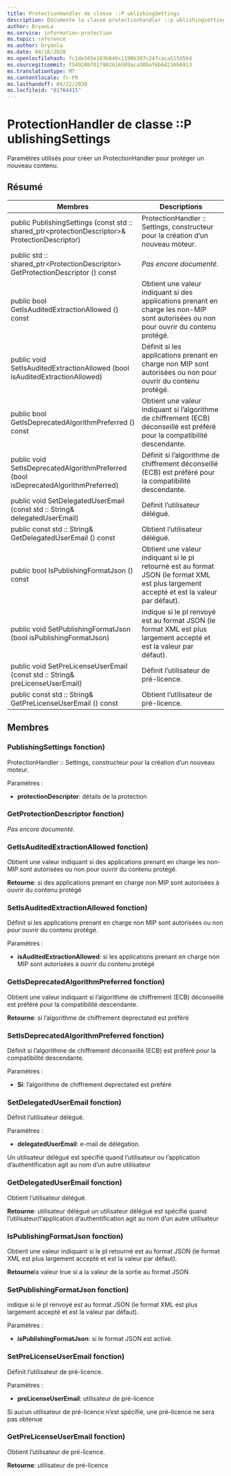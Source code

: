 ```yaml
---
title: ProtectionHandler de classe ::P ublishingSettings
description: Documente la classe protectionhandler ::p ublishingsettings du kit de développement logiciel (SDK) Microsoft Information Protection (MIP).
author: BryanLa
ms.service: information-protection
ms.topic: reference
ms.author: bryanla
ms.date: 04/16/2020
ms.openlocfilehash: fc1de565e103b840c1190b397c247caca515d5bd
ms.sourcegitcommit: f54920bf017902616589aca30baf6b64216b6913
ms.translationtype: MT
ms.contentlocale: fr-FR
ms.lasthandoff: 04/22/2020
ms.locfileid: "81764415"
---
```

# <a name="class-protectionhandlerpublishingsettings"></a>ProtectionHandler de classe ::P ublishingSettings 
Paramètres utilisés pour créer un ProtectionHandler pour protéger un nouveau contenu.
  
## <a name="summary"></a>Résumé
 Membres                        | Descriptions                                
--------------------------------|---------------------------------------------
public PublishingSettings (const std :: shared_ptr\<protectionDescriptor\>& ProtectionDescriptor)  |  ProtectionHandler :: Settings, constructeur pour la création d’un nouveau moteur.
public std :: shared_ptr\<ProtectionDescriptor\> GetProtectionDescriptor () const  | _Pas encore documenté._
public bool GetIsAuditedExtractionAllowed () const  |  Obtient une valeur indiquant si des applications prenant en charge les non-MIP sont autorisées ou non pour ouvrir du contenu protégé.
public void SetIsAuditedExtractionAllowed (bool isAuditedExtractionAllowed)  |  Définit si les applications prenant en charge non MIP sont autorisées ou non pour ouvrir du contenu protégé.
public bool GetIsDeprecatedAlgorithmPreferred () const  |  Obtient une valeur indiquant si l’algorithme de chiffrement (ECB) déconseillé est préféré pour la compatibilité descendante.
public void SetIsDeprecatedAlgorithmPreferred (bool isDeprecatedAlgorithmPreferred)  |  Définit si l’algorithme de chiffrement déconseillé (ECB) est préféré pour la compatibilité descendante.
public void SetDelegatedUserEmail (const std :: String& delegatedUserEmail)  |  Définit l’utilisateur délégué.
public const std :: String& GetDelegatedUserEmail () const  |  Obtient l’utilisateur délégué.
public bool IsPublishingFormatJson () const  |  Obtient une valeur indiquant si le pl retourné est au format JSON (le format XML est plus largement accepté et est la valeur par défaut).
public void SetPublishingFormatJson (bool isPublishingFormatJson)  |  indique si le pl renvoyé est au format JSON (le format XML est plus largement accepté et est la valeur par défaut).
public void SetPreLicenseUserEmail (const std :: String& preLicenseUserEmail)  |  Définit l’utilisateur de pré-licence.
public const std :: String& GetPreLicenseUserEmail () const  |  Obtient l’utilisateur de pré-licence.
  
## <a name="members"></a>Membres
  
### <a name="publishingsettings-function"></a>PublishingSettings fonction)
ProtectionHandler :: Settings, constructeur pour la création d’un nouveau moteur.

Paramètres :  
* **protectionDescriptor**: détails de la protection


  
### <a name="getprotectiondescriptor-function"></a>GetProtectionDescriptor fonction)
_Pas encore documenté._

  
### <a name="getisauditedextractionallowed-function"></a>GetIsAuditedExtractionAllowed fonction)
Obtient une valeur indiquant si des applications prenant en charge les non-MIP sont autorisées ou non pour ouvrir du contenu protégé.

  
**Retourne**: si des applications prenant en charge non MIP sont autorisées à ouvrir du contenu protégé
  
### <a name="setisauditedextractionallowed-function"></a>SetIsAuditedExtractionAllowed fonction)
Définit si les applications prenant en charge non MIP sont autorisées ou non pour ouvrir du contenu protégé.

Paramètres :  
* **isAuditedExtractionAllowed**: si les applications prenant en charge non MIP sont autorisées à ouvrir du contenu protégé


  
### <a name="getisdeprecatedalgorithmpreferred-function"></a>GetIsDeprecatedAlgorithmPreferred fonction)
Obtient une valeur indiquant si l’algorithme de chiffrement (ECB) déconseillé est préféré pour la compatibilité descendante.

  
**Retourne**: si l’algorithme de chiffrement deprectated est préféré
  
### <a name="setisdeprecatedalgorithmpreferred-function"></a>SetIsDeprecatedAlgorithmPreferred fonction)
Définit si l’algorithme de chiffrement déconseillé (ECB) est préféré pour la compatibilité descendante.

Paramètres :  
* **Si**: l’algorithme de chiffrement deprectated est préféré


  
### <a name="setdelegateduseremail-function"></a>SetDelegatedUserEmail fonction)
Définit l’utilisateur délégué.

Paramètres :  
* **delegatedUserEmail**: e-mail de délégation.


Un utilisateur délégué est spécifié quand l’utilisateur ou l’application d’authentification agit au nom d’un autre utilisateur
  
### <a name="getdelegateduseremail-function"></a>GetDelegatedUserEmail fonction)
Obtient l’utilisateur délégué.

  
**Retourne**: utilisateur délégué un utilisateur délégué est spécifié quand l’utilisateur/l’application d’authentification agit au nom d’un autre utilisateur
  
### <a name="ispublishingformatjson-function"></a>IsPublishingFormatJson fonction)
Obtient une valeur indiquant si le pl retourné est au format JSON (le format XML est plus largement accepté et est la valeur par défaut).

  
**Retourne**la valeur true si a la valeur de la sortie au format JSON.
  
### <a name="setpublishingformatjson-function"></a>SetPublishingFormatJson fonction)
indique si le pl renvoyé est au format JSON (le format XML est plus largement accepté et est la valeur par défaut).

Paramètres :  
* **isPublishingFormatJson**: si le format JSON est activé.


  
### <a name="setprelicenseuseremail-function"></a>SetPreLicenseUserEmail fonction)
Définit l’utilisateur de pré-licence.

Paramètres :  
* **preLicenseUserEmail**: utilisateur de pré-licence


Si aucun utilisateur de pré-licence n’est spécifié, une pré-licence ne sera pas obtenue
  
### <a name="getprelicenseuseremail-function"></a>GetPreLicenseUserEmail fonction)
Obtient l’utilisateur de pré-licence.

  
**Retourne**: utilisateur de pré-licence